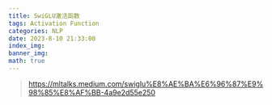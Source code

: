 ```yaml
---
title: SwiGLU激活函数
tags: Activation Function
categories: NLP
date: 2023-8-10 21:33:00
index_img: 
banner_img: 
math: true
---
```


> https://mltalks.medium.com/swiglu%E8%AE%BA%E6%96%87%E9%98%85%E8%AF%BB-4a9e2d55e250